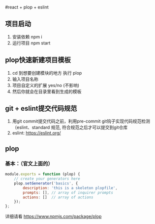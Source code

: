 #react + plop + eslint
## 项目启动
1) 安装依赖 npm i 
2) 运行项目 npm start
## plop快速新建项目模板
1) cd 到想要创建模块的地方 执行 plop
2) 输入项目名称
3) 项目自定义的扩展 yes/no (不影响)
4) 然后你就会在目录里看到生成的模板
## git + eslint提交代码规范
1) 用git commit提交代码之前，利用pre-commit git钩子实现代码规范检测（eslint、standard 规范, 符合规范之后才可以提交到git仓库
2) eslint: https://eslint.org/
## plop

### 基本：（官文上面的）
``` javascript
module.exports = function (plop) {
	// create your generators here
	plop.setGenerator('basics', {
		description: 'this is a skeleton plopfile',
		prompts: [], // array of inquirer prompts
		actions: []  // array of actions
	});
};
```

详细请看 https://www.npmjs.com/package/plop
